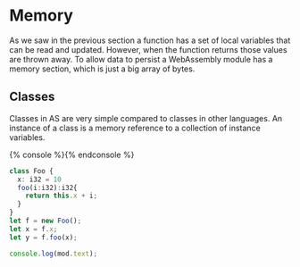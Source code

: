 # Memory
As we saw in the previous section a function has a set of local variables that can be read and updated.  However, when the function returns those values are thrown away.  To allow data to persist a WebAssembly module has a memory section, which is just a big array of bytes.


## Classes

Classes in AS are very simple compared to classes in other languages.  An instance of a class is a memory reference to a collection of instance variables.

{% console %}{% endconsole %}
```ts
class Foo {
  x: i32 = 10
  foo(i:i32):i32{
    return this.x + i;
  }
}
let f = new Foo();
let x = f.x;
let y = f.foo(x);
```
```js
console.log(mod.text);
```
